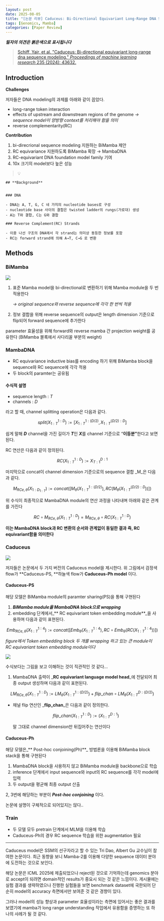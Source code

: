 ```yaml
---
layout: post
date: 2025-08-05
title: "[논문 리뷰] Caduceus: Bi-Directional Equivariant Long-Range DNA Sequence Modeling"
tags: [Genomics, Mamba]
categories: [Paper Review]
---
```


<span class="notion-red">_**필자의 의견은 붉은색으로 표시됩니다**_</span>


> [Schiff, Yair, et al. "Caduceus: Bi-directional equivariant long-range dna sequence modeling." ](https://pmc.ncbi.nlm.nih.gov/articles/PMC12189541/)[_Proceedings of machine learning research_](https://pmc.ncbi.nlm.nih.gov/articles/PMC12189541/)[ 235 (2024): 43632.](https://pmc.ncbi.nlm.nih.gov/articles/PMC12189541/)



## Introduction


**Challenges**


저자들은 DNA modeling의 과제를 아래와 같이 꼽았다.

- long-range token interaction
- effects of upstream and downstream regions of the genome 
_→ sequence model이 양방향 context를 처리해야 함을 의미_
- reverse complementarity(RC)

**Contribution**

1. bi-direcrional sequence modeling 지원하는 BiMamba 제안
1. RC equivariance 지원하도록 BiMamba 확장 → MambaDNA
1. RC-equivariant DNA foundation model family 기여
1. 10x 크기의 model보다 높은 성능

> 💡 


	## **Background**


	### DNA

	- DNA는 A, T, G, C 네 가지의 nucleotide bases로 구성
	- nucleotide base 사이의 결합은 twisted ladder의 rungs(가로대) 생성
	- A는 T와 결합, C는 G와 결합

	### Reverse Complement(RC) Strands

	- 이중 나선 구조의 DNA에서 각 strand는 의미상 동등한 정보를 포함
	- RC는 forward strand에 의해 A→T, C→G 로 변환


## Methods



### BiMamba


![](https://prod-files-secure.s3.us-west-2.amazonaws.com/542b861c-36a8-4051-84e5-8804b6728dba/2c247d59-7815-4980-99f0-8f0d21f445a7/image.png?X-Amz-Algorithm=AWS4-HMAC-SHA256&X-Amz-Content-Sha256=UNSIGNED-PAYLOAD&X-Amz-Credential=ASIAZI2LB46623INGCQJ%2F20250815%2Fus-west-2%2Fs3%2Faws4_request&X-Amz-Date=20250815T051045Z&X-Amz-Expires=3600&X-Amz-Security-Token=IQoJb3JpZ2luX2VjEAkaCXVzLXdlc3QtMiJHMEUCIAaWocKNUArvMJHZ6TnHsisc%2BlVqX%2BYpn57zIvTUNXh7AiEAjNBdM3b77SAvdK8h1XvGWIqEX6AleZS5M7RsB6wAw%2Bkq%2FwMIUhAAGgw2Mzc0MjMxODM4MDUiDHrEu%2FWMpg1CE38mtircAxQcT5k7ZM4XlolObna0L5D5XrxvNfVEjdVQm4i6VG55jhXgxQEQyvE1EJd8FsjmCPjCOTUZ%2Bl%2F8BXwMIxdmPPVDlhOcpJWVmAPeEGJtCPSMJXovOYtFNMBWmxtAvYsSGdYJm1fpnkp3vZ00OxbVA7U3dhWxZMBOdGxbrjfWX3lgc6XhJx%2BZe8yI9i%2FxPeHXYS%2F0Lzg7%2BJkzt%2BncSpmYfRFUiTUtPIwbmjVnbMamvrNoJkIJk9hgHMTgqgYmjaERpO7QV50jhJlF92hxsUHlMiknYn1jjxSGbVIKPyI%2BgtWG4j5lDEtupZaL1qAEm40Ji3GL%2BGcShaHdGwfMi%2FY3np%2B1jUic5jf5nOnxTyAt3ABthv%2FYeDOqpk1P6U7iwqPmxWEPoj7xafVS8R1nIg43UqiUCp56iEILC3SRjaN9yKEOP%2BcF0r1jJ0tgYozxBIIfNkf%2BL7Qr5x0pdU2G6uEJFUKFcJFtSz8xCBVQOll31CBgHUY%2FJe9mDRFpHdFWgu2ndrKg6XnUNknjuiT1ST9xDvDyKCScZo7NdhdVp7Ppd5jZ1y5KnGFX%2BLG%2BDS9bC0rUuZeh4D8Z%2BcfEFmPDBdwUzB5VseYA6R3P3V%2FqRaCEXTEqj4uGF5me8ZkEnG5zMLqH%2BsQGOqUB1ipqSRlSYIrHx3k7cwwc9NIBPMnHi6OWzE32xoYg3vvte9vnyZgPAijuKLu2NJRTyW4SOV75Yn7ailmCl2cRO2R2kvat%2F0uJhXxvdlHKGoT4u1unozSO22bWQdaOTLv05tcmLcMn7ghXjPoy%2Brpe%2BkWjsDtfvixeWtUxVRTRdkeigxM36ZSjt85dbkxT8UafSBS72muSLvdBALqCF1%2FHkQBYkkuV&X-Amz-Signature=385f5e3abe88c78d8351b5f47ac6314c1f831481e488066ec745fddb404f874f&X-Amz-SignedHeaders=host&x-amz-checksum-mode=ENABLED&x-id=GetObject)

1. 표준 Mamba model을 bi-directional로 변환하기 위해 Mamba module을 두 번 적용한다

	_→ original sequence와 reverse sequence에 각각 한 번씩 적용_

1. 정보 결합을 위해 reverse sequence의 output은 length dimension 기준으로 flip되어 forward sequence에 추가한다

parameter 효율성을 위해 forward와 reverse mamba 간 projection weight를 공유한다 (BiMamba 블록에서 사다리꼴 부분의 weight)



### MambaDNA

- RC equivariance inductive bias를 encoding 하기 위해 BiMamba block을 sequence와 RC sequence에 각각 적용
- 두 block의 paramter는 공유됨


#### 수식적 설명

- sequence length : _T_
- channels : _D_

라고 할 때,  channel splitting operation은 다음과 같다.


$$
split(X^{1:D}_{1:T}):=[X^{1:(D/2)}_{1:T},X^{(D/2):D}_{1:T}]
$$


<span class="notion-red">쉽게 말해 </span><span class="notion-red">_**D**_</span><span class="notion-red"> channel을 가진 길이가 </span><span class="notion-red">_**T**_</span><span class="notion-red">인 </span><span class="notion-red">_**X**_</span><span class="notion-red">를 channel 기준으로 “</span><span class="notion-red">**이등분”**</span><span class="notion-red">한다고 보면 된다.</span>


RC 연산은 다음과 같이 정의된다.


$$
RC(X^{1:D}_{1:T}):=X^{D:1}_{T:1}
$$


마지막으로 concat이 channel dimension 기준으로의 sequence 결합 _M_은 다음과 같다.


$$
M_{RCe,\theta}(X_{1:D_{1:T}}):=concat([M_{\theta}(X^{1:(D/2)}_{1:T}),RC(M_{\theta}(X^{(D/2):D}_{1:T}))])
$$


위 수식이 최종적으로 MambaDNA module의 연산 과정을 나타내며 아래와 같은 관계를 가진다


$$
RC\circ M_{RCe,\theta}(X^{1:D}_{1:T}) = M_{RCe,\theta} \circ RC(X^{1:D}_{1:T})
$$


**이는 MambaDNA block과 RC 변환의 순서와 관계없이 동일한 결과 즉, RC equivariant함을 의미한다**



### Caduceus


![](https://prod-files-secure.s3.us-west-2.amazonaws.com/542b861c-36a8-4051-84e5-8804b6728dba/f94a60d7-8145-473b-aef9-7c68d3ec604a/image.png?X-Amz-Algorithm=AWS4-HMAC-SHA256&X-Amz-Content-Sha256=UNSIGNED-PAYLOAD&X-Amz-Credential=ASIAZI2LB46623INGCQJ%2F20250815%2Fus-west-2%2Fs3%2Faws4_request&X-Amz-Date=20250815T051045Z&X-Amz-Expires=3600&X-Amz-Security-Token=IQoJb3JpZ2luX2VjEAkaCXVzLXdlc3QtMiJHMEUCIAaWocKNUArvMJHZ6TnHsisc%2BlVqX%2BYpn57zIvTUNXh7AiEAjNBdM3b77SAvdK8h1XvGWIqEX6AleZS5M7RsB6wAw%2Bkq%2FwMIUhAAGgw2Mzc0MjMxODM4MDUiDHrEu%2FWMpg1CE38mtircAxQcT5k7ZM4XlolObna0L5D5XrxvNfVEjdVQm4i6VG55jhXgxQEQyvE1EJd8FsjmCPjCOTUZ%2Bl%2F8BXwMIxdmPPVDlhOcpJWVmAPeEGJtCPSMJXovOYtFNMBWmxtAvYsSGdYJm1fpnkp3vZ00OxbVA7U3dhWxZMBOdGxbrjfWX3lgc6XhJx%2BZe8yI9i%2FxPeHXYS%2F0Lzg7%2BJkzt%2BncSpmYfRFUiTUtPIwbmjVnbMamvrNoJkIJk9hgHMTgqgYmjaERpO7QV50jhJlF92hxsUHlMiknYn1jjxSGbVIKPyI%2BgtWG4j5lDEtupZaL1qAEm40Ji3GL%2BGcShaHdGwfMi%2FY3np%2B1jUic5jf5nOnxTyAt3ABthv%2FYeDOqpk1P6U7iwqPmxWEPoj7xafVS8R1nIg43UqiUCp56iEILC3SRjaN9yKEOP%2BcF0r1jJ0tgYozxBIIfNkf%2BL7Qr5x0pdU2G6uEJFUKFcJFtSz8xCBVQOll31CBgHUY%2FJe9mDRFpHdFWgu2ndrKg6XnUNknjuiT1ST9xDvDyKCScZo7NdhdVp7Ppd5jZ1y5KnGFX%2BLG%2BDS9bC0rUuZeh4D8Z%2BcfEFmPDBdwUzB5VseYA6R3P3V%2FqRaCEXTEqj4uGF5me8ZkEnG5zMLqH%2BsQGOqUB1ipqSRlSYIrHx3k7cwwc9NIBPMnHi6OWzE32xoYg3vvte9vnyZgPAijuKLu2NJRTyW4SOV75Yn7ailmCl2cRO2R2kvat%2F0uJhXxvdlHKGoT4u1unozSO22bWQdaOTLv05tcmLcMn7ghXjPoy%2Brpe%2BkWjsDtfvixeWtUxVRTRdkeigxM36ZSjt85dbkxT8UafSBS72muSLvdBALqCF1%2FHkQBYkkuV&X-Amz-Signature=d619bf697820ae4f1759a105afae42c44ed3ce89b3990c2052cb8fd210620389&X-Amz-SignedHeaders=host&x-amz-checksum-mode=ENABLED&x-id=GetObject)


저자들은 논문에서 두 가지 버전의 Caduceus model을 제시한다. 위 그림에서 검정색 flow가 **Caduceus-PS, **하늘색 flow가 **Caduceus-Ph model** 이다.



#### Caduceus-PS


해당 모델은 BiMamba module의 paramter sharing(PS)을 통해 구현된다

1. _**BiMamba module을 MambaDNA block으로 wrapping**_
1. embedding 단계에서_** RC equivariant token embedding module**_을 사용하며 다음과 같이 표현된다.

$$
Emb_{RCe,\theta}(X^{1:4}_{1:T}):=concat([Emb_{\theta}(X^{1:4}_{1:T}),RC \circ Emb_{\theta}(RC(X^{1:4}_{1:T}))])
$$


_figure에서 Token embedding block 두 개를 wrapping 하고 있는 큰 module이 RC equivariant token embedding module이다_


![](https://prod-files-secure.s3.us-west-2.amazonaws.com/542b861c-36a8-4051-84e5-8804b6728dba/b175e4da-71eb-4e91-8c23-a06dabe673c9/image.png?X-Amz-Algorithm=AWS4-HMAC-SHA256&X-Amz-Content-Sha256=UNSIGNED-PAYLOAD&X-Amz-Credential=ASIAZI2LB46623INGCQJ%2F20250815%2Fus-west-2%2Fs3%2Faws4_request&X-Amz-Date=20250815T051045Z&X-Amz-Expires=3600&X-Amz-Security-Token=IQoJb3JpZ2luX2VjEAkaCXVzLXdlc3QtMiJHMEUCIAaWocKNUArvMJHZ6TnHsisc%2BlVqX%2BYpn57zIvTUNXh7AiEAjNBdM3b77SAvdK8h1XvGWIqEX6AleZS5M7RsB6wAw%2Bkq%2FwMIUhAAGgw2Mzc0MjMxODM4MDUiDHrEu%2FWMpg1CE38mtircAxQcT5k7ZM4XlolObna0L5D5XrxvNfVEjdVQm4i6VG55jhXgxQEQyvE1EJd8FsjmCPjCOTUZ%2Bl%2F8BXwMIxdmPPVDlhOcpJWVmAPeEGJtCPSMJXovOYtFNMBWmxtAvYsSGdYJm1fpnkp3vZ00OxbVA7U3dhWxZMBOdGxbrjfWX3lgc6XhJx%2BZe8yI9i%2FxPeHXYS%2F0Lzg7%2BJkzt%2BncSpmYfRFUiTUtPIwbmjVnbMamvrNoJkIJk9hgHMTgqgYmjaERpO7QV50jhJlF92hxsUHlMiknYn1jjxSGbVIKPyI%2BgtWG4j5lDEtupZaL1qAEm40Ji3GL%2BGcShaHdGwfMi%2FY3np%2B1jUic5jf5nOnxTyAt3ABthv%2FYeDOqpk1P6U7iwqPmxWEPoj7xafVS8R1nIg43UqiUCp56iEILC3SRjaN9yKEOP%2BcF0r1jJ0tgYozxBIIfNkf%2BL7Qr5x0pdU2G6uEJFUKFcJFtSz8xCBVQOll31CBgHUY%2FJe9mDRFpHdFWgu2ndrKg6XnUNknjuiT1ST9xDvDyKCScZo7NdhdVp7Ppd5jZ1y5KnGFX%2BLG%2BDS9bC0rUuZeh4D8Z%2BcfEFmPDBdwUzB5VseYA6R3P3V%2FqRaCEXTEqj4uGF5me8ZkEnG5zMLqH%2BsQGOqUB1ipqSRlSYIrHx3k7cwwc9NIBPMnHi6OWzE32xoYg3vvte9vnyZgPAijuKLu2NJRTyW4SOV75Yn7ailmCl2cRO2R2kvat%2F0uJhXxvdlHKGoT4u1unozSO22bWQdaOTLv05tcmLcMn7ghXjPoy%2Brpe%2BkWjsDtfvixeWtUxVRTRdkeigxM36ZSjt85dbkxT8UafSBS72muSLvdBALqCF1%2FHkQBYkkuV&X-Amz-Signature=a58e91e4a309fcaffb2ec6852e41a83423225cb90b8c9c7265f8fa12761d2a36&X-Amz-SignedHeaders=host&x-amz-checksum-mode=ENABLED&x-id=GetObject)


<span class="notion-red">수식보다는 그림을 보고 이해하는 것이 직관적인 것 같다…</span>

1. MambaDNA 출력이 _**RC equivariant language model head**_에 전달되어 최종 output 생성하며 다음과 같이 표현된다.

$$
LM_{RCe,\theta}(X^{1:D}_{1:T}):= LM_{\theta}(X^{1:(D/2)}_{1:T})+flip\_chan\circ LM_{\theta}(X^{D:(D/2)}_{1:T})
$$

- 채널 flip 연산인 _**flip\_chan**_은 다음과 같이 정의한다.

	$$
	flip\_chan(X^{1:D}_{1:T}):=(X^{D:1}_{1:T})
	$$


	말 그대로 channel dimension만 뒤집어주는 연산이다



#### Caduceus-Ph


해당 모델은_** Post-hoc conjoining(Ph)**_ 방법론을 이용해 BiMamba block stack을 통해 구현된다

1. MambaDNA block을 사용하지 않고 BiMamba module을 backbone으로 학습
1. inference 단계에서 input sequence와 input의 RC sequence를 각각 model에 입력
1. 두 output을 평균해 최종 output 산출

2, 3번에 해당하는 부분이 _**Post-hoc conjoining**_ 이다.


<span class="notion-red">논문에 설명이 구체적으로 되어있지는 않다..</span>



### Train

- 두 모델 모두 pretrain 단계에서 MLM을 이용해 학습
- Caduceus-Ph의 경우 RC sequence 학습을 위한 augmentation 필요

---


<span class="notion-red">Caduceus model은 SSM의 선구자라고 할 수 있는 Tri Dao, Albert Gu 교수님이 참여한 논문이다. 최근 동향을 보니 Mamba-2를 이용해 다양한 sequence 데이터 분야에 도전하는 것으로 보인다.</span>


<span class="notion-red">해당 논문은 ICML 2025에 제출되었으나 reject된 것으로 기억하는데 genomics 분야로 accept이 되려면 domain적인 results가 중요시 되는 것 같은 느낌이다. 게시물에는 실험 결과를 생략하였으나 진행한 실험들을 보면 benchmark dataset에 국한되어 단순히 model의 accuracy 측면에서만 보여준 것 같은 경향이 있다.</span>


<span class="notion-red">그러나 model의 성능 향상과 parameter 효율성이라는 측면에 있어서는 좋은 결과를 보였기에 mamba가 long range understanding 작업에서 유용함을 증명하는 또 하나의 사례가 될 것 같다.</span>

